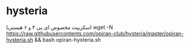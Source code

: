 # hysteria
اسکریپت مخصوص ای پی ۴ و ۶ هیستریا
wget -N https://raw.githubusercontents.com/opiran-club/hysteria/master/opiran-hysteria.sh && bash opiran-hysteria.sh
